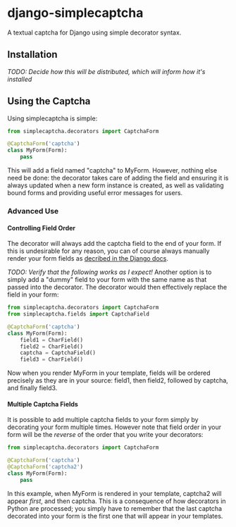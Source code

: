 # django-simplecaptcha

A textual captcha for Django using simple decorator syntax.

## Installation

*TODO: Decide how this will be distributed, which will inform how it's installed*

## Using the Captcha

Using simplecaptcha is simple:

```python
from simplecaptcha.decorators import CaptchaForm

@CaptchaForm('captcha')
class MyForm(Form):
    pass
```

This will add a field named "captcha" to MyForm. However, nothing else need be
done: the decorator takes care of adding the field and ensuring it is always
updated when a new form instance is created, as well as validating bound forms
and providing useful error messages for users.

### Advanced Use

#### Controlling Field Order

The decorator will always add the captcha field to the end of your form. If this
is undesirable for any reason, you can of course always manually render your form
fields as [decribed in the Django docs](https://docs.djangoproject.com/en/1.7/topics/forms/#rendering-fields-manually).

*TODO: Verify that the following works as I expect!*
Another option is to simply add a "dummy" field to your form with the same name
as that passed into the decorator. The decorator would then effectively replace
the field in your form:

```python
from simplecaptcha.decorators import CaptchaForm
from simplecaptcha.fields import CaptchaField

@CaptchaForm('captcha')
class MyForm(Form):
    field1 = CharField()
    field2 = CharField()
    captcha = CaptchaField()
    field3 = CharField()
```

Now when you render MyForm in your template, fields will be ordered precisely as
they are in your source: field1, then field2, followed by captcha, and finally
field3.

#### Multiple Captcha Fields

It is possible to add multiple captcha fields to your form simply by decorating
your form multiple times. However note that field order in your form will be the
*reverse* of the order that you write your decorators:

```python
from simplecaptcha.decorators import CaptchaForm

@CaptchaForm('captcha')
@CaptchaForm('captcha2')
class MyForm(Form):
    pass
```

In this example, when MyForm is rendered in your template, captcha2 will appear
*first*, and then captcha. This is a consequence of how decorators in Python are
processed; you simply have to remember that the last captcha decorated into your
form is the first one that will appear in your templates.
